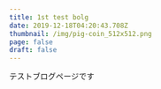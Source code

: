 ```yaml
---
title: 1st test bolg
date: 2019-12-18T04:20:43.708Z
thumbnail: /img/pig-coin_512x512.png
page: false
draft: false
---
```

テストブログページです
